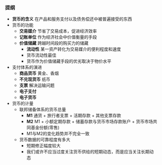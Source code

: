 ### 提纲

* __货币的含义__ 在产品和服务支付以及债务偿还中被普遍接受的东西
* 货币的功能
  * __交易媒介__ 节省了交易成本，促进经济效率
  * __记账单位__ 作为经济社会中价值衡量的手段
  * __价值储藏__ 跨越时间段的购买力的储藏
    * __流动性__ 某一资产转化为交易媒介的便利程度和速度
    - 货币流动性最佳
    - 货币作为价值储藏手段的优劣取决于物价水平
* 支付体系的演进
  * __商品货币__ 黄金、香烟
  * __不兑现货币__ 纸币
  * __支票__ 解决运输问题
  * __电子支付__
  * __电子货币__
* 货币的计量
  * 联邦储备体系的货币总量
    * __M1__ 通货 + 旅行者支票 + 活期存款 + 其他支票存款
    * __M2__ M1 + 小额定期存款 + 储蓄存款与货币市场存款账户 + 货币市场共同基金份额(零售)
    - M1与M2的变化趋势并不完全一致
  * 货币数据的可靠程度有多大
    - 短期修正幅度较大
    - 我们或许不应当过度关注货币供给的短期动态，而是应当关注长期动态
